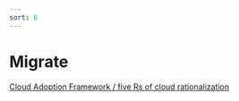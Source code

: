 ```yaml
---
sort: 6
---
```


# Migrate

[Cloud Adoption Framework / five Rs of cloud rationalization ](https://learn.microsoft.com/en-us/azure/cloud-adoption-framework/digital-estate/5-rs-of-rationalization)